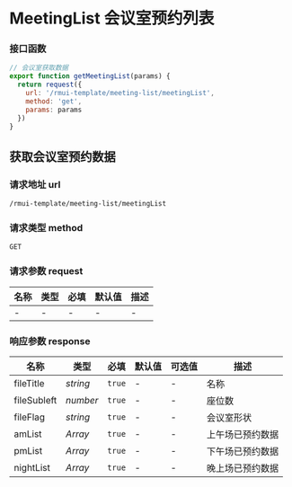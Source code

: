 # MeetingList 会议室预约列表

### 接口函数

```js
// 会议室获取数据
export function getMeetingList(params) {
  return request({
    url: '/rmui-template/meeting-list/meetingList',
    method: 'get',
    params: params
  })
}
```

## 获取会议室预约数据

### 请求地址 url

    /rmui-template/meeting-list/meetingList

### 请求类型 method

`GET`

### 请求参数 request

| 名称 | 类型 | 必填 | 默认值 | 描述 |
| ---- | ---- | ---- | ------ | ---- |
| -    | -    | -    | -      | -    |

### 响应参数 response

| 名称        | 类型     | 必填   | 默认值 | 可选值 | 描述             |
| ----------- | -------- | ------ | ------ | ------ | ---------------- |
| fileTitle   | _string_ | `true` | -      | -      | 名称             |
| fileSubleft | _number_ | `true` | -      | -      | 座位数           |
| fileFlag    | _string_ | `true` | -      | -      | 会议室形状       |
| amList      | _Array_  | `true` | -      | -      | 上午场已预约数据 |
| pmList      | _Array_  | `true` | -      | -      | 下午场已预约数据 |
| nightList   | _Array_  | `true` | -      | -      | 晚上场已预约数据 |
